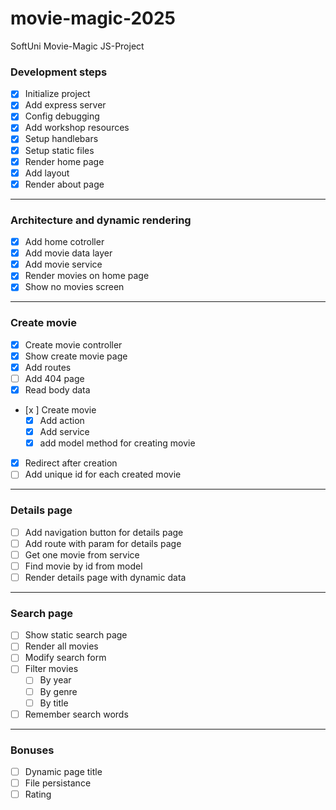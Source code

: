# movie-magic-2025

SoftUni Movie-Magic JS-Project

### Development steps

- [x] Initialize project
- [x] Add express server
- [x] Config debugging
- [x] Add workshop resources
- [x] Setup handlebars
- [x] Setup static files
- [x] Render home page
- [x] Add layout
- [x] Render about page

---

### Architecture and dynamic rendering

- [x] Add home cotroller
- [x] Add movie data layer
- [x] Add movie service
- [x] Render movies on home page
- [x] Show no movies screen

---

### Create movie

- [x] Create movie controller
- [x] Show create movie page
- [x] Add routes
- [ ] Add 404 page
- [x] Read body data
- [x ] Create movie
  - [x] Add action
  - [x] Add service
  - [x] add model method for creating movie
- [x] Redirect after creation
- [ ] Add unique id for each created movie

---

### Details page

- [ ] Add navigation button for details page
- [ ] Add route with param for details page
- [ ] Get one movie from service
- [ ] Find movie by id from model
- [ ] Render details page with dynamic data

---

### Search page

- [ ] Show static search page
- [ ] Render all movies
- [ ] Modify search form
- [ ] Filter movies
  - [ ] By year
  - [ ] By genre
  - [ ] By title
- [ ] Remember search words

---

### Bonuses

- [ ] Dynamic page title
- [ ] File persistance
- [ ] Rating
